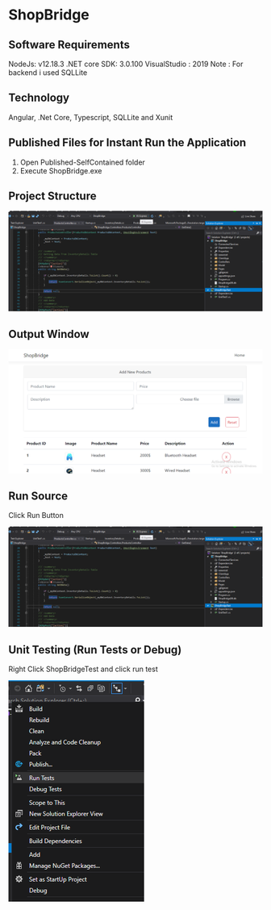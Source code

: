 # ShopBridge

## Software Requirements
NodeJs: v12.18.3
.NET core SDK: 3.0.100
VisualStudio : 2019
Note : For backend i used SQLLite

## Technology 
Angular,
.Net Core,
Typescript,
SQLLite and
Xunit

## Published Files for Instant Run the Application
1. Open Published-SelfContained folder
2. Execute ShopBridge.exe

## Project Structure
![Alt text](https://github.com/dominictitusT/ShopBridge/blob/main/ShopBridge/screenshots/Runsource.png "Project Structure")

## Output Window

![Alt text](https://github.com/dominictitusT/ShopBridge/blob/main/ShopBridge/screenshots/Output.png "Project Structure")

## Run Source
 Click Run Button

![Alt text](https://github.com/dominictitusT/ShopBridge/blob/main/ShopBridge/screenshots/Runsource.png "Project Structure")

 ## Unit Testing (Run Tests or Debug)
 Right Click ShopBridgeTest and click run test

![Alt text](https://github.com/dominictitusT/ShopBridge/blob/main/ShopBridge/screenshots/runtest.png "Project Structure")

